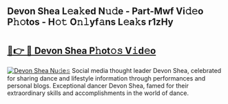 ## Devon Shea L𝚎a𝚔ed N𝚞𝚍e - Part-Mwf Vi𝚍𝚎o P𝚑𝚘tos - H𝚘𝚝 O𝚗𝚕yf𝚊ns L𝚎a𝚔s r1zHy

# <h2><a href="http://kf2vdy0.oniu.top/?m=Devon+Shea">🔗👉 🔴 Devon Shea P𝚑ot𝚘𝚜 V𝚒d𝚎o</a></h2>

[![Devon Shea Nu𝚍e𝚜](https://i.imgur.com/0qMVB7G.gif)](http://kf2vdy0.oniu.top/?m=Devon+Shea)
Social media thought leader Devon Shea, celebrated for sharing dance and lifestyle information through performances and personal blogs. Exceptional dancer Devon Shea, famed for their extraordinary skills and accomplishments in the world of dance.  
